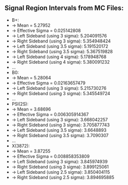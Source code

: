## Signal Region Intervals from MC Files:
- B+:
- -> Mean = 5.27952
- -> Effective Sigma = 0.025142808
- -> Left Sideband (using 3 sigma): 5.204091576
- -> Right Sideband (using 3 sigma): 5.354948424
- -> Left Sideband (using 3.5 sigma): 5.191520172
- -> Right Sideband (using 3.5 sigma): 5.367519828
- -> Left Sideband (using 4 sigma): 5.178948768
- -> Right Sideband (using 4 sigma): 5.380091232
- ...
- B0:
- -> Mean = 5.28064
- -> Effective Sigma = 0.02163657479
- -> Left Sideband (using 3 sigma): 5.215730276
- -> Right Sideband (using 3 sigma): 5.345549724
- ...
- PSI(2S):
- -> Mean = 3.68696
- -> Effective Sigma = 0.006305914367
- -> Left Sideband (using 3 sigma): 3.668042257
- -> Right Sideband (using 3 sigma): 3.705877743
- -> Left Sideband (using 3.5 sigma): 3.6648893
- -> Right Sideband (using 3.5 sigma): 3.7090307
- ...
- X(3872):
- -> Mean = 3.87255
- -> Effective Sigma = 0.008858353809
- -> Left Sideband (using 3 sigma): 3.845974939
- -> Right Sideband (using 3 sigma): 3.899125061
- -> Left Sideband (using 2.5 sigma): 3.850404115
- -> Right Sideband (using 2.5 sigma): 3.894695885
